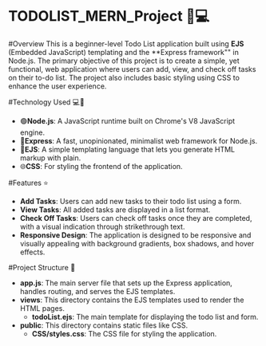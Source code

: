 # TODOLIST_MERN_Project 🚀💻

#Overview
This is a beginner-level Todo List application built using **EJS** (Embedded JavaScript) templating and the **Express framework"" in Node.js. The primary objective of this project is to create a simple, yet functional, web application where users can add, view, and check off tasks on their to-do list. The project also includes basic styling using CSS to enhance the user experience.

#Technology Used 💻🤖
- 🟢**Node.js**: A JavaScript runtime built on Chrome's V8 JavaScript engine.
- 🚀**Express**: A fast, unopinionated, minimalist web framework for Node.js.
- 📄**EJS**: A simple templating language that lets you generate HTML markup with plain.
- 🌐**CSS**: For styling the frontend of the application.

#Features ⭐
- **Add Tasks**: Users can add new tasks to their todo list using a form.
- **View Tasks**: All added tasks are displayed in a list format.
- **Check Off Tasks**: Users can check off tasks once they are completed, with a visual indication through strikethrough text.
- **Responsive Design**: The application is designed to be responsive and visually appealing with background gradients, box shadows, and hover effects.


#Project Structure 🚧
- **app.js**: The main server file that sets up the Express application, handles routing, and serves the EJS templates.
- **views**: This directory contains the EJS templates used to render the HTML pages.
     - **todoList.ejs**: The main template for displaying the todo list and form.
- **public**: This directory contains static files like CSS.
    - **CSS/styles.css**: The CSS file for styling the application.
